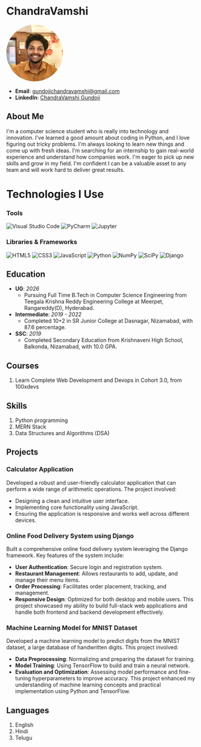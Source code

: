 # ChandraVamshi
<link rel="stylesheet" href="https://cdnjs.cloudflare.com/ajax/libs/font-awesome/6.0.0-beta3/css/all.min.css">

<img src = "profilepic/profilepic.jpg" alt = "Profile Picture" style ="width:150px; height:150px; border-radius:50%;" >

- **Email**: [gundojichandravamshi@gmail.com](mailto:gundojichandravamshi@gmail.com)
- **LinkedIn**: [ChandraVamshi Gundoji](https://www.linkedin.com/in/chandravamshi-gundoji-61a28429a?utm_source=share&utm_campaign=share_via&utm_content=profile&utm_medium=android_app)
## About Me

I'm a computer science student who is really into technology and innovation. I've learned a good amount about coding in Python, and I love figuring out tricky problems. I'm always looking to learn new things and come up with fresh ideas. I'm searching for an internship to gain real-world experience and understand how companies work. I'm eager to pick up new skills and grow in my field. I'm confident I can be a valuable asset to any team and will work hard to deliver great results.

# Technologies I Use

### Tools
<div class = "tools">
<img src="https://img.shields.io/badge/Visual_Studio_Code-007ACC?style=for-the-badge&logo=visual-studio-code&logoColor=white" class="icon" alt="Visual Studio Code">
<img src="https://img.shields.io/badge/PyCharm-000000?style=for-the-badge&logo=pycharm&logoColor=white" class="icon" alt="PyCharm">
<img src="https://img.shields.io/badge/Jupyter-F37626?style=for-the-badge&logo=Jupyter&logoColor=white" class="icon" alt="Jupyter">
</div>

### Libraries & Frameworks
<div class = "tools">
<img src="https://img.shields.io/badge/HTML5-E34F26?style=for-the-badge&logo=html5&logoColor=white" class="icon" alt="HTML5">
<img src="https://img.shields.io/badge/CSS3-1572B6?style=for-the-badge&logo=css3&logoColor=white" class="icon" alt="CSS3">
<img src="https://img.shields.io/badge/JavaScript-F7DF1E?style=for-the-badge&logo=javascript&logoColor=black" class="icon" alt="JavaScript">
<img src="https://img.shields.io/badge/Python-3776AB?style=for-the-badge&logo=python&logoColor=white" class="icon" alt="Python">
<img src="https://img.shields.io/badge/NumPy-013243?style=for-the-badge&logo=numpy&logoColor=white" class="icon" alt="NumPy">
<img src="https://img.shields.io/badge/SciPy-8CAAE6?style=for-the-badge&logo=scipy&logoColor=white" class="icon" alt="SciPy">
<img src="https://img.shields.io/badge/Django-092E20?style=for-the-badge&logo=django&logoColor=white" class="icon" alt="Django">
</div>

## Education

- **UG**: *2026*
  - Pursuing Full Time B.Tech in Computer Science Engineering from Teegala Krishna Reddy Engineering College at Meerpet, Rangareddy(D), Hyderabad.
- **Intermediate**: *2019 - 2022*
  - Completed 10+2 in SR Junior College at Dasnagar, Nizamabad, with 87.6 percentage.
- **SSC**: *2019*
  - Completed Secondary Education from Krishnaveni High School, Balkonda, Nizamabad, with 10.0 GPA.

## Courses

1. Learn Complete Web Development and Devops in Cohort 3.0, from 100xdevs

## Skills

1. Python programming
2. MERN Stack
3. Data Structures and Algorithms (DSA)

## Projects

### Calculator Application
Developed a robust and user-friendly calculator application that can perform a wide range of arithmetic operations. The project involved:
- Designing a clean and intuitive user interface.
- Implementing core functionality using JavaScript.
- Ensuring the application is responsive and works well across different devices.

### Online Food Delivery System using Django
Built a comprehensive online food delivery system leveraging the Django framework. Key features of the system include:
- **User Authentication**: Secure login and registration system.
- **Restaurant Management**: Allows restaurants to add, update, and manage their menu items.
- **Order Processing**: Facilitates order placement, tracking, and management.
- **Responsive Design**: Optimized for both desktop and mobile users.
This project showcased my ability to build full-stack web applications and handle both frontend and backend development effectively.

### Machine Learning Model for MNIST Dataset
Developed a machine learning model to predict digits from the MNIST dataset, a large database of handwritten digits. This project involved:
- **Data Preprocessing**: Normalizing and preparing the dataset for training.
- **Model Training**: Using TensorFlow to build and train a neural network.
- **Evaluation and Optimization**: Assessing model performance and fine-tuning hyperparameters to improve accuracy.
This project enhanced my understanding of machine learning concepts and practical implementation using Python and TensorFlow.

## Languages

1. English
2. Hindi
3. Telugu
